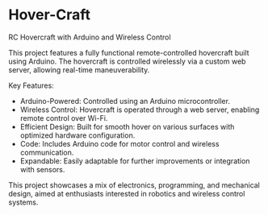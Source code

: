 # Hover-Craft
RC Hovercraft with Arduino and Wireless Control

This project features a fully functional remote-controlled hovercraft built using Arduino. The hovercraft is controlled wirelessly via a custom web server, allowing real-time maneuverability. 

Key Features:
  * Arduino-Powered: Controlled using an Arduino microcontroller.
  * Wireless Control: Hovercraft is operated through a web server, enabling remote control over Wi-Fi.
  * Efficient Design: Built for smooth hover on various surfaces with optimized hardware configuration.
  * Code: Includes Arduino code for motor control and wireless communication.
  * Expandable: Easily adaptable for further improvements or integration with sensors.

This project showcases a mix of electronics, programming, and mechanical design, aimed at enthusiasts interested in robotics and wireless control systems.
